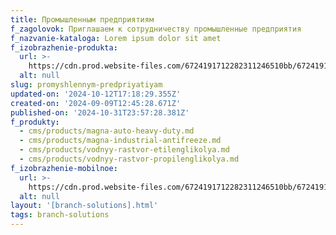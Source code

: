 ```yaml
---
title: Промышленным предприятиям
f_zagolovok: Приглашаем к сотрудничеству промышленные предприятия
f_nazvanie-kataloga: Lorem ipsum dolor sit amet
f_izobrazhenie-produkta:
  url: >-
    https://cdn.prod.website-files.com/6724191712282311246510bb/672419171228231124651276_factory.jpg
  alt: null
slug: promyshlennym-predpriyatiyam
updated-on: '2024-10-12T17:18:29.355Z'
created-on: '2024-09-09T12:45:28.671Z'
published-on: '2024-10-31T23:57:28.381Z'
f_produkty:
  - cms/products/magna-auto-heavy-duty.md
  - cms/products/magna-industrial-antifreeze.md
  - cms/products/vodnyy-rastvor-etilenglikolya.md
  - cms/products/vodnyy-rastvor-propilenglikolya.md
f_izobrazhenie-mobilnoe:
  url: >-
    https://cdn.prod.website-files.com/6724191712282311246510bb/672419171228231124651261_factory.jpg
  alt: null
layout: '[branch-solutions].html'
tags: branch-solutions
---
```



